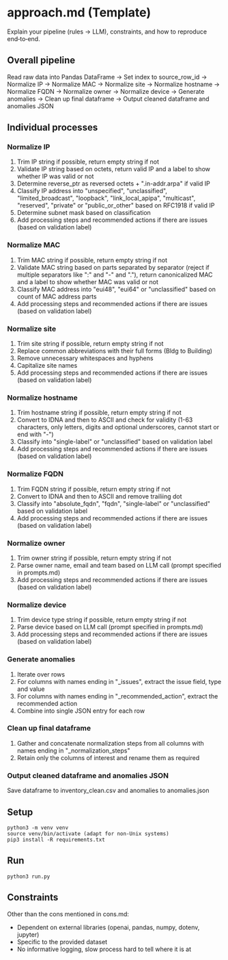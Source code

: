 # approach.md (Template)

Explain your pipeline (rules → LLM), constraints, and how to reproduce end‑to‑end.

## Overall pipeline

Read raw data into Pandas DataFrame -> Set index to source_row_id -> Normalize IP -> Normalize MAC -> Normalize site -> Normalize hostname -> Normalize FQDN -> Normalize owner -> Normalize device -> Generate anomalies -> Clean up final dataframe -> Output cleaned dataframe and anomalies JSON

## Individual processes

### Normalize IP

<ol>
<li>Trim IP string if possible, return empty string if not</li>
<li>Validate IP string based on octets, return valid IP and a label to show whether IP was valid or not</li>
<li>Determine reverse_ptr as reversed octets + ".in-addr.arpa" if valid IP</li>
<li>Classify IP address into "unspecified", "unclassified", "limited_broadcast", "loopback", "link_local_apipa", "multicast", "reserved", "private" or "public_or_other" based on RFC1918 if valid IP</li>
<li>Determine subnet mask based on classification</li>
<li>Add processing steps and recommended actions if there are issues (based on validation label)</li>
</ol>

### Normalize MAC

<ol>
<li>Trim MAC string if possible, return empty string if not</li>
<li>Validate MAC string based on parts separated by separator (reject if multiple separators like ":" and "-" and "."), return canonicalized MAC and a label to show whether MAC was valid or not</li>
<li>Classify MAC address into "eui48", "eui64" or  "unclassified" based on count of MAC address parts</li>
<li>Add processing steps and recommended actions if there are issues (based on validation label)</li>
</ol>

### Normalize site

<ol>
<li>Trim site string if possible, return empty string if not</li>
<li>Replace common abbreviations with their full forms (Bldg to Building)</li>
<li>Remove unnecessary whitespaces and hyphens</li>
<li>Capitalize site names</li>
<li>Add processing steps and recommended actions if there are issues (based on validation label)</li>
</ol>

### Normalize hostname

<ol>
<li>Trim hostname string if possible, return empty string if not</li>
<li>Convert to IDNA and then to ASCII and check for validity (1-63 characters, only letters, digits and optional underscores, cannot start or end with "-")</li>
<li>Classify into "single-label" or "unclassified" based on validation label</li>
<li>Add processing steps and recommended actions if there are issues (based on validation label)</li>
</ol>

### Normalize FQDN

<ol>
<li>Trim FQDN string if possible, return empty string if not</li>
<li>Convert to IDNA and then to ASCII and remove trailiing dot</li>
<li>Classify into "absolute_fqdn", "fqdn", "single-label" or "unclassified" based on validation label</li>
<li>Add processing steps and recommended actions if there are issues (based on validation label)</li>
</ol>

### Normalize owner

<ol>
<li>Trim owner string if possible, return empty string if not</li>
<li>Parse owner name, email and team based on LLM call (prompt specified in prompts.md)</li>
<li>Add processing steps and recommended actions if there are issues (based on validation label)</li>
</ol>

### Normalize device

<ol>
<li>Trim device type string if possible, return empty string if not</li>
<li>Parse device based on LLM call (prompt specified in prompts.md)</li>
<li>Add processing steps and recommended actions if there are issues (based on validation label)</li>
</ol>

### Generate anomalies

<ol>
<li>Iterate over rows</li>
<li>For columns with names ending in "_issues", extract the issue field, type and value</li>
<li>For columns with names ending in "_recommended_action", extract the recommended action</li>
<li>Combine into single JSON entry for each row</li>
</ol>

### Clean up final dataframe

<ol>
<li>Gather and concatenate normalization steps from all columns with names ending in "_normalization_steps"</li>
<li>Retain only the columns of interest and rename them as required</li>
</ol>

### Output cleaned dataframe and anomalies JSON

Save dataframe to inventory_clean.csv and anomalies to anomalies.json

## Setup

```
python3 -m venv venv
source venv/bin/activate (adapt for non-Unix systems)
pip3 install -R requirements.txt
```

## Run

```
python3 run.py
```

## Constraints

Other than the cons mentioned in cons.md:

<ul>
<li>Dependent on external libraries (openai, pandas, numpy, dotenv, jupyter)</li>
<li>Specific to the provided dataset</li>
<li>No informative logging, slow process hard to tell where it is at</li>
</ul>
